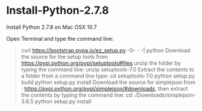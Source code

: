 # Install-Python-2.7.8
Install Python 2.7.8 on Mac OSX 10.7

Open Terminal and type the command line:
   > curl https://bootstrap.pypa.io/ez_setup.py -0- - -| python
Download the source for the setup tools from
https://pypi.python.org/pypi/setuptools#files
unzip the folder by typing the command line:
   > unzip setuptools-7.0
Extract the contents to a folder from a command line type:
   > cd setuptools-7.0
   > python setup.py build
   > python setup.py install
Download the source for simplejson from :
https://pypi.python.org/pypi/simplejson/#downloads, then extract the contents by typing the command line:
   > cd ./Downloads/simplejson-3.6.5
   > python setup.py install
